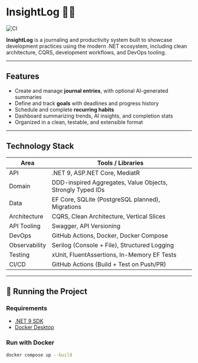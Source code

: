 # InsightLog 🧠📓

![CI](https://github.com/cmasten/InsightLog/actions/workflows/ci.yml/badge.svg)

**InsightLog** is a journaling and productivity system built to showcase development practices using the modern .NET ecosystem, including clean architecture, CQRS, development workflows, and DevOps tooling.

---

## Features

- Create and manage **journal entries**, with optional AI-generated summaries
- Define and track **goals** with deadlines and progress history
- Schedule and complete **recurring habits**
- Dashboard summarizing trends, AI insights, and completion stats
- Organized in a clean, testable, and extensible format

---

## Technology Stack

| Area              | Tools / Libraries |
|-------------------|-------------------|
| API               | .NET 9, ASP.NET Core, MediatR |
| Domain            | DDD-inspired Aggregates, Value Objects, Strongly Typed IDs |
| Data              | EF Core, SQLite (PostgreSQL planned), Migrations |
| Architecture      | CQRS, Clean Architecture, Vertical Slices |
| API Tooling       | Swagger, API Versioning |
| DevOps            | GitHub Actions, Docker, Docker Compose |
| Observability     | Serilog (Console + File), Structured Logging |
| Testing           | xUnit, FluentAssertions, In-Memory EF Tests |
| CI/CD             | GitHub Actions (Build + Test on Push/PR) |

---

## 🧪 Running the Project

### Requirements
- [.NET 9 SDK](https://dotnet.microsoft.com/)
- [Docker Desktop](https://www.docker.com/products/docker-desktop)

### Run with Docker

```bash
docker compose up --build
